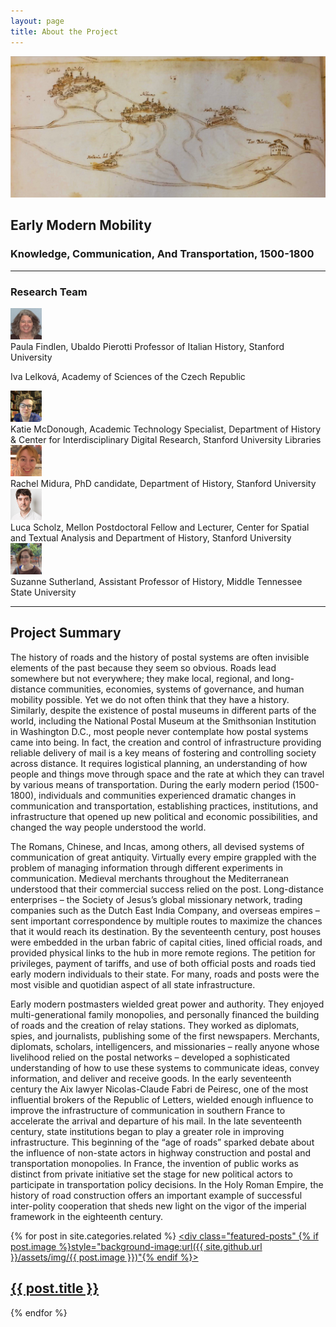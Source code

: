 ```yaml
---
layout: page
title: About the Project
---
```


![albano roads](https://github.com/EMmobility/emm_site/blob/gh-pages/assets/img/albano_roads.png?raw=true)
## Early Modern Mobility
### Knowledge, Communication, And Transportation, 1500-1800


---

### Research Team
<div class="pull-left"><img width="50" height="50" src="https://github.com/EMmobility/emm_site/blob/gh-pages/assets/img/findlen.jpg?raw=true"></div> Paula Findlen, Ubaldo Pierotti Professor of Italian History, Stanford University  

Iva Lelková, Academy of Sciences of the Czech Republic  

<div class="pull-left"><img width="50" height="50" src="https://github.com/EMmobility/emm_site/blob/gh-pages/assets/img/mcdonough.JPG?raw=true"></div> Katie McDonough, Academic Technology Specialist, Department of History & Center for Interdisciplinary Digital Research, Stanford University Libraries  

<div class="pull-left"><img width="50" height="50" src="https://github.com/EMmobility/emm_site/blob/gh-pages/assets/img/midura.jpg?raw=true"></div> Rachel Midura, PhD candidate, Department of History, Stanford University  

<div class="pull-left"><img width="50" height="50" src="https://github.com/EMmobility/emm_site/blob/gh-pages/assets/img/scholz.jpg?raw=true"></div> Luca Scholz, Mellon Postdoctoral Fellow and Lecturer, Center for Spatial and Textual Analysis and Department of History, Stanford University  

<div class="pull-left"><img width="50" height="50" src="https://github.com/EMmobility/emm_site/blob/gh-pages/assets/img/sutherland.JPG?raw=true"></div> Suzanne Sutherland, Assistant Professor of History, Middle Tennessee State University  

---

## Project Summary

The history of roads and the history of postal systems are often invisible elements of the past because they seem so obvious. Roads lead somewhere but not everywhere; they make local, regional, and long-distance communities, economies, systems of governance, and human mobility possible. Yet we do not often think that they have a history. Similarly, despite the existence of postal museums in different parts of the world, including the National Postal Museum at the Smithsonian Institution in Washington D.C., most people never contemplate how postal systems came into being. In fact, the creation and control of infrastructure providing reliable delivery of mail is a key means of fostering and controlling society across distance. It requires logistical planning, an understanding of how people and things move through space and the rate at which they can travel by various means of transportation. During the early modern period (1500-1800), individuals and communities experienced dramatic changes in communication and transportation, establishing practices, institutions, and infrastructure that opened up new political and economic possibilities, and changed the way people understood the world.

The Romans, Chinese, and Incas, among others, all devised systems of communication of great antiquity. Virtually every empire grappled with the problem of managing information through different experiments in communication. Medieval merchants throughout the Mediterranean understood that their commercial success relied on the post. Long-distance enterprises – the Society of Jesus’s global missionary network, trading companies such as the Dutch East India Company, and overseas empires – sent important correspondence by multiple routes to maximize the chances that it would reach its destination. By the seventeenth century, post houses were embedded in the urban fabric of capital cities, lined official roads, and provided physical links to the hub in more remote regions. The petition for privileges, payment of tariffs, and use of both official posts and roads tied early modern individuals to their state. For many, roads and posts were the most visible and quotidian aspect of all state infrastructure.

Early modern postmasters wielded great power and authority. They enjoyed multi-generational family monopolies, and personally financed the building of roads and the creation of relay stations. They worked as diplomats, spies, and journalists, publishing some of the first newspapers. Merchants, diplomats, scholars, intelligencers, and missionaries – really anyone whose livelihood relied on the postal networks – developed a sophisticated understanding of how to use these systems to communicate ideas, convey information, and deliver and receive goods. In the early seventeenth century the Aix lawyer Nicolas-Claude Fabri de Peiresc, one of the most influential brokers of the Republic of Letters, wielded enough influence to improve the infrastructure of communication in southern France to accelerate the arrival and departure of his mail. In the late seventeenth century, state institutions began to play a greater role in improving infrastructure. This beginning of the “age of roads” sparked debate about the influence of non-state actors in highway construction and postal and transportation monopolies. In France, the invention of public works as distinct from private initiative set the stage for new political actors to participate in transportation policy decisions. In the Holy Roman Empire, the history of road construction offers an important example of successful inter-polity cooperation that sheds new light on the vigor of the imperial framework in the eighteenth century.

{% for post in site.categories.related %}
  <a href="{{ site.github.url }}{{ post.url }}">
    <div class="featured-posts" {% if post.image %}style="background-image:url({{ site.github.url }}/assets/img/{{ post.image }})"{% endif %}>
      <h2><span>{{ post.title }}</span></h2>
    </div>
  </a>
{% endfor %}
